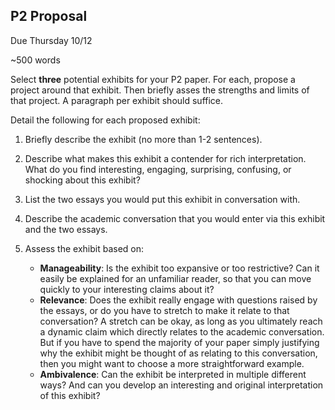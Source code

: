 ## P2 Proposal

Due Thursday 10/12

~500 words

Select **three** potential exhibits for your P2 paper. For each, propose a project around that exhibit. Then briefly asses the strengths and limits of that project. A paragraph per exhibit should suffice.

Detail the following for each proposed exhibit:

1. Briefly describe the exhibit (no more than 1-2 sentences).

2. Describe what makes this exhibit a contender for rich interpretation. What do you find interesting, engaging, surprising, confusing, or shocking about this exhibit?

3. List the two essays you would put this exhibit in conversation with.

4. Describe the academic conversation that you would enter via this exhibit and the two essays.

5. Assess the exhibit based on:
    - **Manageability**: Is the exhibit too expansive or too restrictive? Can it easily be explained for an unfamiliar reader, so that you can move quickly to your interesting claims about it?
    - **Relevance**: Does the exhibit really engage with questions raised by the essays, or do you have to stretch to make it relate to that conversation? A stretch can be okay, as long as you ultimately reach a dynamic claim which directly relates to the academic conversation. But if you have to spend the majority of your paper simply justifying why the exhibit might be thought of as relating to this conversation, then you might want to choose a more straightforward example.
    - **Ambivalence**: Can the exhibit be interpreted in multiple different ways? And can you develop an interesting and original interpretation of this exhibit?
